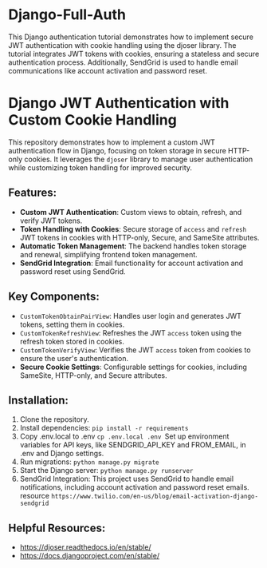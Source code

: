 # Django-Full-Auth
This Django authentication tutorial demonstrates how to implement secure JWT authentication with cookie handling using the djoser library. The tutorial integrates JWT tokens with cookies, ensuring a stateless and secure authentication process. Additionally, SendGrid is used to handle email communications like account activation and password reset.
# Django JWT Authentication with Custom Cookie Handling

This repository demonstrates how to implement a custom JWT authentication flow in Django, focusing on token storage in secure HTTP-only cookies. It leverages the `djoser` library to manage user authentication while customizing token handling for improved security.

## Features:
- **Custom JWT Authentication**: Custom views to obtain, refresh, and verify JWT tokens.
- **Token Handling with Cookies**: Secure storage of `access` and `refresh` JWT tokens in cookies with HTTP-only, Secure, and SameSite attributes.
- **Automatic Token Management**: The backend handles token storage and renewal, simplifying frontend token management.
- **SendGrid Integration**: Email functionality for account activation and password reset using SendGrid.

## Key Components:
- `CustomTokenObtainPairView`: Handles user login and generates JWT tokens, setting them in cookies.
- `CustomTokenRefreshView`: Refreshes the JWT `access` token using the refresh token stored in cookies.
- `CustomTokenVerifyView`: Verifies the JWT `access` token from cookies to ensure the user's authentication.
- **Secure Cookie Settings**: Configurable settings for cookies, including SameSite, HTTP-only, and Secure attributes.

## Installation:
1. Clone the repository.
2. Install dependencies:
   ```pip install -r requirements```
3. Copy .env.local to .env ```cp .env.local .env ```Set up environment variables for API keys, like SENDGRID_API_KEY and FROM_EMAIL, in .env and Django settings.
4. Run migrations:
  ```python manage.py migrate  ```
5. Start the Django server:
   ``` python manage.py runserver ```
6. SendGrid Integration:
  This project uses SendGrid to handle email notifications, including account activation and password reset emails.
  resource ``` https://www.twilio.com/en-us/blog/email-activation-django-sendgrid ```

## Helpful Resources:
- https://djoser.readthedocs.io/en/stable/
- https://docs.djangoproject.com/en/stable/
